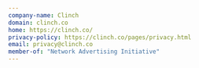 ```yaml
---
company-name: Clinch
domain: clinch.co
home: https://clinch.co/
privacy-policy: https://clinch.co/pages/privacy.html
email: privacy@clinch.co
member-of: "Network Advertising Initiative"
---
```




